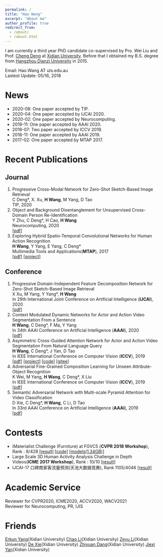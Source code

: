 ```yaml
---
permalink: /
title: "Hao Wang"
excerpt: "About me"
author_profile: true
redirect_from: 
  - /about/
  - /about.html
---
```


I am currently a third year PhD candidate co-supervised by Pro. Wei Liu and Prof. [Cheng Deng](http://see.xidian.edu.cn/faculty/chdeng/) at [Xidian University](http://www.xidian.edu.cn/). Before that I obtained my B.S. degree from [Hangzhou Dianzi University](http://www.hdu.edu.cn/) in 2015.

Email: Hao.Wang AT uts.edu.au  
Lastest Update: 05/16, 2018

News
======
* 2020-08: One paper accepted by TIP.  
* 2020-04: One paper accepted by IJCAI 2020.
* 2020-02: One paper accepted by Neurocomputing.
* 2019-11: One paper accepted by AAAI 2020.  
* 2019-07: Two paper accepted by ICCV 2019.
* 2018-11: One paper accepted by AAAI 2019.
* 2017-02: One paper accepted by MTAP 2017. 


Recent Publications
======

Journal
------  
1. Progressive Cross-Modal Network for Zero-Shot Sketch-Based Image Retrieval  
C Deng*, X. Xu, **H Wang**, M Yang, D Tao  
TIP, 2020  
2. Object and Background Disentanglement for Unsupervised Cross-Domain Person Re-Identification  
Y Zhu, C Deng*, H Cao, **H Wang**  
Neurocomputing, 2020  
[[pdf](https://www.sciencedirect.com/science/article/pii/S0925231220306731)]        
3. Exploring Hybrid Spatio-Temporal Convolutional Networks for Human Action Recognition    
**H Wang**, Y Yang, E Yang, C Deng*       
Multimedia Tools and Applications(**MTAP**), 2017    
[[pdf]](https://link.springer.com/content/pdf/10.1007%2Fs11042-017-4514-3.pdf) [[project]](https://haowang1992.github.io/publication/2017-07-01-Exploring_Hybrid_Spatio-Temporal_Convolutional_Networks_for_Human_Action_Recognition) 

Conference
------
1. Progressive Domain-Independent Feature Decomposition Network for Zero-Shot Sketch-Based Image Retrieval  
X Xu, M Yang, Y Yang*, **H Wang**  
In 29th International Joint Conference on Artificial Intelligence (**IJCAI**), 2020  
[[pdf](http://arxiv.org/pdf/2003.09869.pdf)]     
2. Context Modulated Dynamic Networks for Actor and Action Video Segmentation From a Sentence  
**H Wang**, C Deng*, F Ma, Y Yang  
In 34th AAAI Conference on Artificial Intelligence (**AAAI**), 2020  
[[pdf](/files/AAAI20/cmdy.pdf)]  
3. Asymmetric Cross-Guided Attention Network for Actor and Action Video Segmentation From Natural Language Query  
**H Wang**, C Deng*, J Yan, D Tao  
In IEEE International Conference on Computer Vision (**ICCV**), 2019  
[[pdf](/files/ICCV19/acga.pdf)] [[project](https://haowang1992.github.io/publication/2019-07-01-Asymmetric_Cross-Guided_Attention_Network_for_Actor_and_Action_Video_Segmentation_From_Natural_Language_Query)] [[code](https://github.com/haowang1992/ACGA)] [[gitee](https://gitee.com/hzw-ai/ACGA)]      
4. Adversarial Fine-Grained Composition Learning for Unseen Attribute-Object Recognition  
K Wei, M Yang, **H Wang**, C Deng*, X Liu  
In IEEE International Conference on Computer Vision (**ICCV**), 2019  
[[pdf](http://openaccess.thecvf.com/content_ICCV_2019/papers/Wei_Adversarial_Fine-Grained_Composition_Learning_for_Unseen_Attribute-Object_Recognition_ICCV_2019_paper.pdf)]  
5. Semantic Adversarial Network with Multi-scale Pyramid Attention for Video Classification  
D Xie, C Deng*, **H Wang**, C Li, D Tao  
In 33rd AAAI Conference on Artificial Intelligence (**AAAI**), 2019  
[[pdf](https://arxiv.org/pdf/1903.02155.pdf)]      

Contests
======
* iMaterialist Challenge (Furniture) at FGVC5 (**CVPR 2018 Workshop**), Rank : 8/428 [[result]](https://www.kaggle.com/c/imaterialist-challenge-furniture-2018/leaderboard) [[code]](https://github.com/haowang1992/imaterialist2018) [[models(1.34GB)]](https://pan.baidu.com/s/1bA353cQcfm2jrv40G4n0aA)  
* Large Scale 3D Human Activity Analysis Challenge in Depth Videos(**ICME 2017 Workshop**), Rank : 10/10 [[result]](http://www.icst.pku.edu.cn/struct/icmew2017/result.html)  
* IJCAI-17 口碑商家客流量预测(天池大数据竞赛), Rank 1105/4046 [[result]](/files/Contests/IJCAI17-KouBei/IJCAI17-KouBei.pdf)


Academic Service
======
Reviewer for CVPR2020, ICME2020, ACCV2020, WACV2021   
Reviewer for Neurocomputing, PR, IJIS  



 
Friends
======
[Erkun Yang](https://yangerkun.github.io/)(Xidian University) [Chao Li](https://chaoli1991.github.io/)(Xidian University) [Zeyu Li](https://zeyuli1990.github.io/)(Xidian University) [De Xie](https://shadowxiede.github.io/)(Xidian University) [Zhiyuan Dang](https://zhiyuandang.github.io/)(Xidian University) [Jiexi Yan](https://JiexiYan.github.io)(Xidian University)

